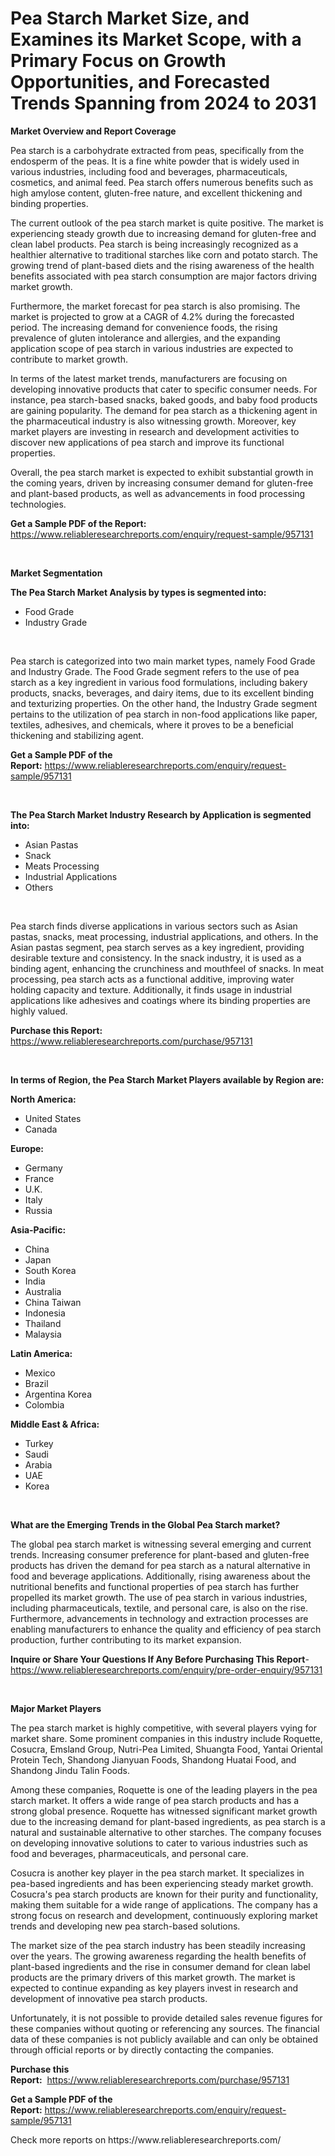 <p><h1>Pea Starch Market Size, and Examines its Market Scope, with a Primary Focus on Growth Opportunities, and Forecasted Trends Spanning from 2024 to 2031</h1></p><p><strong>Market Overview and Report Coverage</strong></p>
<p><p>Pea starch is a carbohydrate extracted from peas, specifically from the endosperm of the peas. It is a fine white powder that is widely used in various industries, including food and beverages, pharmaceuticals, cosmetics, and animal feed. Pea starch offers numerous benefits such as high amylose content, gluten-free nature, and excellent thickening and binding properties.</p><p>The current outlook of the pea starch market is quite positive. The market is experiencing steady growth due to increasing demand for gluten-free and clean label products. Pea starch is being increasingly recognized as a healthier alternative to traditional starches like corn and potato starch. The growing trend of plant-based diets and the rising awareness of the health benefits associated with pea starch consumption are major factors driving market growth.</p><p>Furthermore, the market forecast for pea starch is also promising. The market is projected to grow at a CAGR of 4.2% during the forecasted period. The increasing demand for convenience foods, the rising prevalence of gluten intolerance and allergies, and the expanding application scope of pea starch in various industries are expected to contribute to market growth.</p><p>In terms of the latest market trends, manufacturers are focusing on developing innovative products that cater to specific consumer needs. For instance, pea starch-based snacks, baked goods, and baby food products are gaining popularity. The demand for pea starch as a thickening agent in the pharmaceutical industry is also witnessing growth. Moreover, key market players are investing in research and development activities to discover new applications of pea starch and improve its functional properties.</p><p>Overall, the pea starch market is expected to exhibit substantial growth in the coming years, driven by increasing consumer demand for gluten-free and plant-based products, as well as advancements in food processing technologies.</p></p>
<p><strong>Get a Sample PDF of the Report:</strong> <a href="https://www.reliableresearchreports.com/enquiry/request-sample/957131">https://www.reliableresearchreports.com/enquiry/request-sample/957131</a></p>
<p>&nbsp;</p>
<p><strong>Market Segmentation</strong></p>
<p><strong>The Pea Starch Market Analysis by types is segmented into:</strong></p>
<p><ul><li>Food Grade</li><li>Industry Grade</li></ul></p>
<p>&nbsp;</p>
<p><p>Pea starch is categorized into two main market types, namely Food Grade and Industry Grade. The Food Grade segment refers to the use of pea starch as a key ingredient in various food formulations, including bakery products, snacks, beverages, and dairy items, due to its excellent binding and texturizing properties. On the other hand, the Industry Grade segment pertains to the utilization of pea starch in non-food applications like paper, textiles, adhesives, and chemicals, where it proves to be a beneficial thickening and stabilizing agent.</p></p>
<p><strong>Get a Sample PDF of the Report:</strong>&nbsp;<a href="https://www.reliableresearchreports.com/enquiry/request-sample/957131">https://www.reliableresearchreports.com/enquiry/request-sample/957131</a></p>
<p>&nbsp;</p>
<p><strong>The Pea Starch Market Industry Research by Application is segmented into:</strong></p>
<p><ul><li>Asian Pastas</li><li>Snack</li><li>Meats Processing</li><li>Industrial Applications</li><li>Others</li></ul></p>
<p>&nbsp;</p>
<p><p>Pea starch finds diverse applications in various sectors such as Asian pastas, snacks, meat processing, industrial applications, and others. In the Asian pastas segment, pea starch serves as a key ingredient, providing desirable texture and consistency. In the snack industry, it is used as a binding agent, enhancing the crunchiness and mouthfeel of snacks. In meat processing, pea starch acts as a functional additive, improving water holding capacity and texture. Additionally, it finds usage in industrial applications like adhesives and coatings where its binding properties are highly valued.</p></p>
<p><strong>Purchase this Report:</strong>&nbsp; <a href="https://www.reliableresearchreports.com/purchase/957131">https://www.reliableresearchreports.com/purchase/957131</a></p>
<p>&nbsp;</p>
<p><strong>In terms of Region, the Pea Starch Market Players available by Region are:</strong></p>
<p>
    <p> <strong> North America: </strong>
        <ul>
            <li>United States</li>
            <li>Canada</li>
        </ul>
        </p> 
    <p> <strong> Europe: </strong>
        <ul>
            <li>Germany</li>
            <li>France</li>
            <li>U.K.</li>
            <li>Italy</li>
            <li>Russia</li>
        </ul>
        </p> 
    <p> <strong> Asia-Pacific: </strong>
        <ul>
            <li>China</li>
            <li>Japan</li>
            <li>South Korea</li>
            <li>India</li>
            <li>Australia</li>
            <li>China Taiwan</li>
            <li>Indonesia</li>
            <li>Thailand</li>
            <li>Malaysia</li>
        </ul>
        </p> 
    <p> <strong> Latin America: </strong>
        <ul>
            <li>Mexico</li>
            <li>Brazil</li>
            <li>Argentina Korea</li>
            <li>Colombia</li>
        </ul>
        </p> 
    <p> <strong> Middle East & Africa: </strong>
        <ul>
            <li>Turkey</li>
            <li>Saudi</li>
            <li>Arabia</li>
            <li>UAE</li>
            <li>Korea</li>
        </ul>
    </p>
    </p>
<p>&nbsp;</p>
<p><strong>What are the Emerging Trends in the Global Pea Starch market?</strong></p>
<p><p>The global pea starch market is witnessing several emerging and current trends. Increasing consumer preference for plant-based and gluten-free products has driven the demand for pea starch as a natural alternative in food and beverage applications. Additionally, rising awareness about the nutritional benefits and functional properties of pea starch has further propelled its market growth. The use of pea starch in various industries, including pharmaceuticals, textile, and personal care, is also on the rise. Furthermore, advancements in technology and extraction processes are enabling manufacturers to enhance the quality and efficiency of pea starch production, further contributing to its market expansion.</p></p>
<p><strong>Inquire or Share Your Questions If Any Before Purchasing This Report</strong>- <a href="https://www.reliableresearchreports.com/enquiry/pre-order-enquiry/957131">https://www.reliableresearchreports.com/enquiry/pre-order-enquiry/957131</a></p>
<p>&nbsp;</p>
<p><strong>Major Market Players</strong></p>
<p><p>The pea starch market is highly competitive, with several players vying for market share. Some prominent companies in this industry include Roquette, Cosucra, Emsland Group, Nutri-Pea Limited, Shuangta Food, Yantai Oriental Protein Tech, Shandong Jianyuan Foods, Shandong Huatai Food, and Shandong Jindu Talin Foods.</p><p>Among these companies, Roquette is one of the leading players in the pea starch market. It offers a wide range of pea starch products and has a strong global presence. Roquette has witnessed significant market growth due to the increasing demand for plant-based ingredients, as pea starch is a natural and sustainable alternative to other starches. The company focuses on developing innovative solutions to cater to various industries such as food and beverages, pharmaceuticals, and personal care.</p><p>Cosucra is another key player in the pea starch market. It specializes in pea-based ingredients and has been experiencing steady market growth. Cosucra's pea starch products are known for their purity and functionality, making them suitable for a wide range of applications. The company has a strong focus on research and development, continuously exploring market trends and developing new pea starch-based solutions.</p><p>The market size of the pea starch industry has been steadily increasing over the years. The growing awareness regarding the health benefits of plant-based ingredients and the rise in consumer demand for clean label products are the primary drivers of this market growth. The market is expected to continue expanding as key players invest in research and development of innovative pea starch products.</p><p>Unfortunately, it is not possible to provide detailed sales revenue figures for these companies without quoting or referencing any sources. The financial data of these companies is not publicly available and can only be obtained through official reports or by directly contacting the companies.</p></p>
<p><strong>Purchase this Report:</strong>&nbsp;&nbsp;<a href="https://www.reliableresearchreports.com/purchase/957131">https://www.reliableresearchreports.com/purchase/957131</a></p>
<p></p>
<p><strong>Get a Sample PDF of the Report:</strong>&nbsp;<a href="https://www.reliableresearchreports.com/enquiry/request-sample/957131">https://www.reliableresearchreports.com/enquiry/request-sample/957131</a></p>
<p>Check more reports on https://www.reliableresearchreports.com/</p>